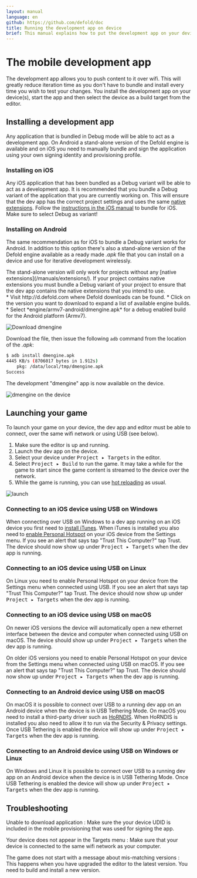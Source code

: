 ```yaml
---
layout: manual
language: en
github: https://github.com/defold/doc
title: Running the development app on device
brief: This manual explains how to put the development app on your device for iterative development on device.
---
```


# The mobile development app

The development app allows you to push content to it over wifi. This will greatly reduce iteration time as you don't have to bundle and install every time you wish to test your changes. You install the development app on your device(s), start the app and then select the device as a build target from the editor.

## Installing a development app

Any application that is bundled in Debug mode will be able to act as a development app. On Android a stand-alone version of the Defold engine is available and on iOS you need to manually bundle and sign the application using your own signing identity and provisioning profile.

### Installing on iOS

Any iOS application that has been bundled as a Debug variant will be able to act as a development app. It is recommended that you bundle a Debug variant of the application that you are currently working on. This will ensure that the dev app has the correct project settings and uses the same [native extensions](/manuals/extensions/). Follow the [instructions in the iOS manual](/manuals/ios/#creating-an-ios-application-bundle) to bundle for iOS. Make sure to select Debug as variant!

### Installing on Android

The same recommendation as for iOS to bundle a Debug variant works for Android. In addition to this option there's also a stand-alone version of the Defold engine available as a ready made *.apk* file that you can install on a device and use for iterative development wirelessly.
<div class='important' markdown='1'>
The stand-alone version will only work for projects without any [native extensions](/manuals/extensions/). If your project contains native extensions you must bundle a Debug variant of your project to ensure that the dev app contains the native extensions that you intend to use.
</div>
* Visit http://d.defold.com where Defold downloads can be found.
* Click on the version you want to download to expand a list of available engine builds.
* Select *engine/armv7-android/dmengine.apk* for a debug enabled build for the Android platform (Armv7).

![Download dmengine](../images/dev-app/download_dmengine.png)

Download the file, then issue the following `adb` command from the location of the *.apk*:

```sh
$ adb install dmengine.apk
4445 KB/s (8706017 bytes in 1.912s)
    pkg: /data/local/tmp/dmengine.apk
Success
```

The development "dmengine" app is now available on the device.

![dmengine on the device](../images/dev-app/dmengine_on_device.png)

## Launching your game

To launch your game on your device, the dev app and editor must be able to connect, over the same wifi network or using USB (see below).

1. Make sure the editor is up and running.
2. Launch the dev app on the device.
3. Select your device under <kbd>Project ▸ Targets</kbd> in the editor.
4. Select <kbd>Project ▸ Build</kbd> to run the game. It may take a while for the game to start since the game content is streamed to the device over the network.
5. While the game is running, you can use [hot reloading](/manuals/hot-reload/) as usual.

![launch](../images/dev-app/launch.png)

### Connecting to an iOS device using USB on Windows

When connecting over USB on Windows to a dev app running on an iOS device you first need to [install iTunes](https://www.apple.com/lae/itunes/download/). When iTunes is installed you also need to [enable Personal Hotspot](https://support.apple.com/en-us/HT204023) on your iOS device from the Settings menu. If you see an alert that says tap "Trust This Computer?" tap Trust. The device should now show up under <kbd>Project ▸ Targets</kbd> when the dev app is running.

### Connecting to an iOS device using USB on Linux

On Linux you need to enable Personal Hotspot on your device from the Settings menu when connected using USB. If you see an alert that says tap "Trust This Computer?" tap Trust. The device should now show up under <kbd>Project ▸ Targets</kbd> when the dev app is running.

### Connecting to an iOS device using USB on macOS

On newer iOS versions the device will automatically open a new ethernet interface between the device and computer when connected using USB on macOS. The device should show up under <kbd>Project ▸ Targets</kbd> when the dev app is running.

On older iOS versions you need to enable Personal Hotspot on your device from the Settings menu when connected using USB on macOS. If you see an alert that says tap "Trust This Computer?" tap Trust. The device should now show up under <kbd>Project ▸ Targets</kbd> when the dev app is running.

### Connecting to an Android device using USB on macOS

On macOS it is possible to connect over USB to a running dev app on an Android device when the device is in USB Tethering Mode. On macOS you need to install a third-party driver such as [HoRNDIS](https://joshuawise.com/horndis#available_versions). When HoRNDIS is installed you also need to allow it to run via the Security & Privacy settings. Once USB Tethering is enabled the device will show up under <kbd>Project ▸ Targets</kbd> when the dev app is running.

### Connecting to an Android device using USB on Windows or Linux

On Windows and Linux it is possible to connect over USB to a running dev app on an Android device when the device is in USB Tethering Mode. Once USB Tethering is enabled the device will show up under <kbd>Project ▸ Targets</kbd> when the dev app is running.

## Troubleshooting

Unable to download application
: Make sure the your device UDID is included in the mobile provisioning that was used for signing the app.

Your device does not appear in the Targets menu
: Make sure that your device is connected to the same wifi network as your computer.

The game does not start with a message about mis-matching versions
: This happens when you have upgraded the editor to the latest version. You need to build and install a new version.

